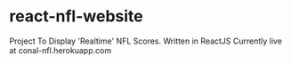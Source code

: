 # react-nfl-website
Project To Display 'Realtime' NFL Scores. Written in ReactJS
Currently live at conal-nfl.herokuapp.com
